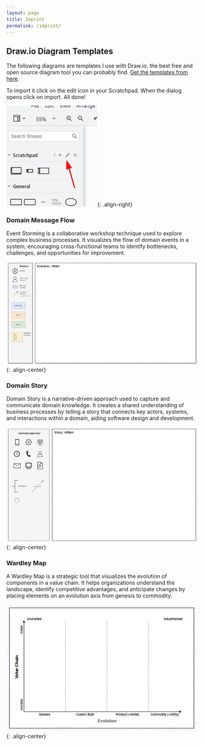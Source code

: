 ```yaml
---
layout: page
title: Imprint
permalink: /imprint/
---
```


## Draw.io Diagram Templates

The following diagrams are templates I use with Draw.io, the best free and open source diagram tool you can probably find. [Get the templates from here](/assets/files/Scratchpad.xml).

To import it click on the edit icon in your Scratchpad. When the dialog opens click on import. All done!

![alt text](image.png){: .align-right}

### Domain Message Flow

Event Storming is a collaborative workshop technique used to explore complex business processes. It visualizes the flow of domain events in a system, encouraging cross-functional teams to identify bottlenecks, challenges, and opportunities for improvement.

![Validation through the Layers Diagram](/assets/images/screenshots/domain-message-low-diagram-template.jpg){: .align-center}

### Domain Story

Domain Story is a narrative-driven approach used to capture and communicate domain knowledge. It creates a shared understanding of business processes by telling a story that connects key actors, systems, and interactions within a domain, aiding software design and development.

![Validation through the Layers Diagram](/assets/images/screenshots/domain-story-diagram-template.jpg){: .align-center}

### Wardley Map

A Wardley Map is a strategic tool that visualizes the evolution of components in a value chain. It helps organizations understand the landscape, identify competitive advantages, and anticipate changes by placing elements on an evolution axis from genesis to commodity.

![Validation through the Layers Diagram](/assets/images/screenshots/wardley-map-template.jpg){: .align-center}
